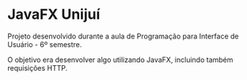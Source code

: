 # JavaFX Unijuí
Projeto desenvolvido durante a aula de Programação para Interface de Usuário - 6º semestre.

O objetivo era desenvolver algo utilizando JavaFX, incluindo também requisições HTTP.
